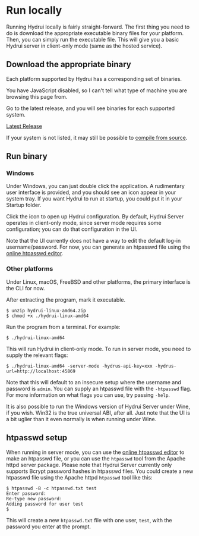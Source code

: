 # Run locally

Running Hydrui locally is fairly straight-forward. The first thing you need to do is download the appropriate executable binary files for your platform. Then, you can simply run the executable file. This will give you a basic Hydrui server in client-only mode (same as the hosted service).

## Download the appropriate binary

Each platform supported by Hydrui has a corresponding set of binaries.

<p>
<script>
;;(function() {
  const prefix = "The machine you are browsing this page from seems to be ";
  if (window.navigator.userAgent.match(/PlayStation/i)) {
    document.write(prefix + "a PlayStation?");
  } else if (window.navigator.platform.match(/iPhone/i)) {
    document.write(prefix + "an iPhone.");
  } else if (window.navigator.platform.match(/iPad/i)) {
    document.write(prefix + "an iPad.");
  } else if (window.navigator.platform.match(/Android/i) || window.navigator.userAgent.match(/Android/i)) {
    if (window.navigator.platform.match(/x86_64/i)) {
      document.write(prefix + "using Android on the AMD64 architecture.");
    } else if (window.navigator.platform.match(/aarch64/i)) {
      document.write(prefix + "using Android on the ARM64 architecture.");
    } else if (window.navigator.platform.match(/armv/i)) {
      document.write(prefix + "using Android on the ARM architecture.");
    } else {
      document.write(prefix + "an Android device.");
    }
  } else if (window.navigator.platform.match(/Linux/i)) {
    if (window.navigator.platform.match(/x86_64/i)) {
      document.write(prefix + "using Linux on the AMD64 architecture.");
    } else if (window.navigator.platform.match(/i686/i)) {
      document.write(prefix + "using Linux on the 386 architecture.");
    } else if (window.navigator.platform.match(/aarch64/i)) {
      document.write(prefix + "using Linux on the ARM64 architecture.");
    } else if (window.navigator.platform.match(/armv/i)) {
      document.write(prefix + "using Linux on the ARM architecture.");
    } else if (window.navigator.platform.match(/ppc64/i)) {
      document.write(prefix + "using Linux on the PPC64 architecture. Very cool.");
    } else if (window.navigator.platform.match(/mips/i)) {
      document.write(prefix + "using Linux on the MIPS architecture. Really?");
    } else {
      document.write(prefix + "using Linux, but I can't determine the CPU architecture.");
    }
  } else if (window.navigator.platform.match(/FreeBSD/i)) {
    if (window.navigator.platform.match(/x86_64/i)) {
      document.write(prefix + "using FreeBSD on the AMD64 architecture.");
    } else if (window.navigator.platform.match(/i686/i)) {
      document.write(prefix + "using FreeBSD on the 386 architecture.");
    } else {
      document.write(prefix + "using FreeBSD, but I can't determine the CPU architecture.");
    }
  } else if (window.navigator.platform.match(/Macintosh|MacIntel/i)) {
    document.write(prefix + "using macOS.");
  } else if (window.navigator.platform.match(/MacPPC/i)) {
    document.write(prefix + "using macOS on PowerPC");
  } else if (window.navigator.platform.match(/Mac68K/i)) {
    document.write(prefix + "using MacOS on a Motorola 68000 series. Would be very cool, but you're probably lying.");
  } else if (window.navigator.platform.match(/Win16/i)) {
    document.write(prefix + "using 16-bit Windows. Really?");
  } else if (window.navigator.platform.match(/Win32/i)) {
    document.write(prefix + "using Windows.");
  } else {
    document.write("I can't tell what type of machine you are browsing this page from.")
  }
})();
</script>
<noscript>
  You have JavaScript disabled, so I can't tell what type of machine you are browsing this page from.
</noscript>
</p>

Go to the latest release, and you will see binaries for each supported system.

<a href="https://github.com/hydrui/hydrui/releases/latest/" class="button button-primary">Latest Release</a>

If your system is not listed, it may still be possible to [compile from source](../compile-from-source/).

## Run binary

### Windows

Under Windows, you can just double click the application. A rudimentary user interface is provided, and you should see an icon appear in your system tray. If you want Hydrui to run at startup, you could put it in your Startup folder.

Click the icon to open up Hydrui configuration. By default, Hydrui Server operates in client-only mode, since server mode requires some configuration; you can do that configuration in the UI.

Note that the UI currently does not have a way to edit the default log-in username/password. For now, you can generate an htpasswd file using the [online htpasswd editor](/tools/htpasswd/).

### Other platforms

Under Linux, macOS, FreeBSD and other platforms, the primary interface is the CLI for now.

After extracting the program, mark it executable.

```console
$ unzip hydrui-linux-amd64.zip
$ chmod +x ./hydrui-linux-amd64
```

Run the program from a terminal. For example:

```console
$ ./hydrui-linux-amd64
```

This will run Hydrui in client-only mode. To run in server mode, you need to supply the relevant flags:

```console
$ ./hydrui-linux-amd64 -server-mode -hydrus-api-key=xxx -hydrus-url=http://localhost:45869
```

Note that this will default to an insecure setup where the username and password is `admin`. You can supply an htpasswd file with the `-htpasswd` flag. For more information on what flags you can use, try passing `-help`.

It is also possible to run the Windows version of Hydrui Server under Wine, if you wish. Win32 is the true universal ABI, after all. Just note that the UI is a bit uglier than it even normally is when running under Wine.

## htpasswd setup

When running in server mode, you can use the [online htpasswd editor](/tools/htpasswd/) to make an htpasswd file, or you can use the `htpasswd` tool from the Apache httpd server package. Please note that Hydrui Server currently only supports Bcrypt password hashes in htpasswd files. You could create a new htpasswd file using the Apache httpd `htpasswd` tool like this:

```console
$ htpasswd -B -c htpasswd.txt test
Enter password:
Re-type new password:
Adding password for user test
$
```

This will create a new `htpasswd.txt` file with one user, `test`, with the password you enter at the prompt.
